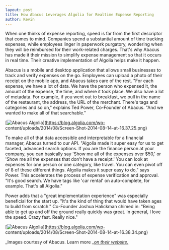 ```yaml
---
layout: post
title: How Abacus Leverages Algolia for Realtime Expense Reporting
author: Kevin
---
```


When one thinks of expense reporting, speed is far from the first descriptor
that comes to mind. Companies spend a substantial amount of time tracking
expenses, while employees linger in paperwork purgatory, wondering when they
will be reimbursed for their work-related charges. That's why Abacus has made
it their mission to simplify expense management so that it occurs in real
time. Their creative implementation of Algolia helps make it happen.

Abacus is a mobile and desktop application that allows small businesses to
track and verify expenses on the go. Employees can upload a photo of their
receipt on the mobile app, and Abacus takes care of the rest. "For each
expense, we have a lot of data. We have the person who expensed it, the amount
of the expense, the time, and where it took place. We also have a lot of
metadata. For example, if you went out to breakfast, we pull in the name of
the restaurant, the address, the URL of the merchant. There's tags and
categories and so on," explains Ted Power, Co-Founder of Abacus. "And we
wanted to make all of that searchable."

[![Abacus Algolia][1]](https://blog.algolia.com/wp-
content/uploads/2014/08/Screen-Shot-2014-08-14-at-16.37.25.png)

To make all of that data accessible and interpretable for a financial manager,
Abacus turned to our API. "Algolia made it super easy for us to get faceted,
advanced search options. If you are the finance person at your company, you
can basically say 'Show me all of the expenses over $50,' or 'Show me all the
expenses that don't have a receipt.' You can look at expenses for one person
or one category, like travel. You can even pivot off of 8 of these different
things. Algolia makes it super easy to do," says Power. This accelerates the
process of expense verification and approval. "It's good search. We have tags
like 'car rental' on auto-complete, for example. That's all Algolia."

Power adds that a "great implementation experience" was especially beneficial
for the start up. "It's the kind of thing that would have taken ages to build
from scratch." Co-Founder Joshua Halickman chimed in: "Being able to get up
and off the ground really quickly was great. In general, I love the speed.
Crazy fast. Really nice."

[![Abacus Algolia][2]](https://blog.algolia.com/wp-
content/uploads/2014/08/Screen-Shot-2014-08-14-at-16.38.34.png)

_Images courtesy of Abacus. Learn more _[_on their
website._][3]


[1]: /algoliasearch-jekyll-hyde/assets/Screen-Shot-2014-08-14-at-16.37.25.png
[2]: /algoliasearch-jekyll-hyde/assets/Screen-Shot-2014-08-14-at-16.38.34.png
[3]: https://www.abacus.com
